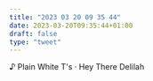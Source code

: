 ```yaml
---
title: "2023 03 20 09 35 44"
date: 2023-03-20T09:35:44+01:00
draft: false
type: "tweet"
---
```


♪ Plain White T's · Hey There Delilah
